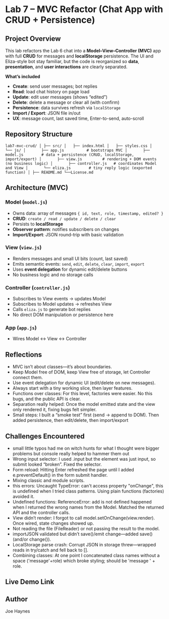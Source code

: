 # Lab 7 – MVC Refactor (Chat App with CRUD + Persistence)

## Project Overview
This lab refactors the Lab 6 chat into a **Model–View–Controller (MVC)** app with full **CRUD** for messages and **localStorage** persistence. The UI and Eliza-style bot stay familiar, but the code is reorganized so **data**, **presentation**, and **user interactions** are clearly separated.

**What’s included**
- **Create**: send user messages; bot replies
- **Read**: load chat history on page load
- **Update**: edit user messages (shows “edited”)
- **Delete**: delete a message or clear all (with confirm)
- **Persistence**: data survives refresh via `localStorage`
- **Import / Export**: JSON file in/out
- **UX**: message count, last saved time, Enter-to-send, auto-scroll


## Repository Structure
`
lab7-mvc-crud/
│
├── src/
│   ├── index.html
│   ├── styles.css
│   └── js/
│       ├── app.js          # bootstraps MVC
│       ├── model.js        # data + persistence (CRUD, localStorage, import/export)
│       ├── view.js         # rendering + DOM events (no business logic)
│       ├── controller.js   # coordinates Model and View
│       └── eliza.js        # tiny reply logic (exported function)
│
├── README.md
└──License.md
`
## Architecture (MVC)

### Model (`model.js`)
- Owns data: array of messages `{ id, text, role, timestamp, edited? }`
- **CRUD**: `create / read / update / delete / clear`
- Persists to **localStorage**
- **Observer pattern**: notifies subscribers on changes
- **Import/Export**: JSON round-trip with basic validation

### View (`view.js`)
- Renders messages and small UI bits (count, last saved)
- Emits semantic events: `send`, `edit`, `delete`, `clear`, `import`, `export`
- Uses **event delegation** for dynamic edit/delete buttons
- No business logic and no storage calls

### Controller (`controller.js`)
- Subscribes to View events → updates Model
- Subscribes to Model updates → refreshes View
- Calls `eliza.js` to generate bot replies
- No direct DOM manipulation or persistence here

### App (`app.js`)
- Wires Model ↔ View ↔ Controller

## Reflections 
- MVC isn’t about classes—it’s about boundaries.
- Keep Model free of DOM, keep View free of storage, let Controller connect them.
- Use event delegation for dynamic UI (edit/delete on new messages).
- Always start with a tiny working slice, then layer features.
- Functions over classes: For this level, factories were easier. No this bugs, and the public API is clear.
- Separation really helped: Once the model emitted state and the view only rendered it, fixing bugs felt simpler.
- Small steps: I built a “smoke test” first (send → append to DOM). Then added persistence, then edit/delete, then import/export

## Challenges Encountered 
- small little typos had me on witch hunts for what I thought were bigger problems but console really helped to hammer them out 
- Wrong input selector: I used .input but the element was just input, so submit looked “broken”. Fixed the selector.
- Form reload: Hitting Enter refreshed the page until I added e.preventDefault() in the form submit handler.
- Mixing classic and module scripts.
- this errors: Uncaught TypeError: can't access property "onChange", this is undefined when I tried class patterns. Using plain functions (factories) avoided it.
- Undefined functions: ReferenceError: add is not defined happened when I returned the wrong names from the Model. Matched the returned API and the controller calls.
- View didn’t render: I forgot to call model.setOnChange(view.render). Once wired, state changes showed up.
- Not reading the file (FileReader) or not passing the result to the model.
- importJSON validated but didn’t save()/emit change—added save() (and/or change()).
- LocalStorage parse crash: Corrupt JSON in storage threw—wrapped reads in try/catch and fell back to [].
- Combining classes: At one point I concatenated class names without a space ('message'+role) which broke styling; should be 'message ' + role.

## Live Demo Link 

## Author 
Joe Haynes 
